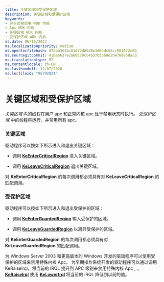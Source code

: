 ```yaml
---
title: 关键区域和受保护区域
description: 关键区域和受保护区域
keywords:
- 异步过程调用 WDK 内核
- Apc WDK 内核
- 关键区域 WDK 内核
- 受保护区域 WDK 内核
ms.date: 06/16/2017
ms.localizationpriority: medium
ms.openlocfilehash: 07dba364bc81d72d86d8e3d6bdc68cc981072c60
ms.sourcegitcommit: 418e6617e2a695c9cb4b37b5b60e264760858acd
ms.translationtype: MT
ms.contentlocale: zh-CN
ms.lasthandoff: 12/07/2020
ms.locfileid: "96792821"
---
```

# <a name="critical-regions-and-guarded-regions"></a>关键区域和受保护区域


*关键区域* 内的线程在用户 apc 和正常内核 apc 处于禁用状态时执行。 *受保护区域* 中的线程将运行，并禁用所有 apc。

### <a name="critical-regions"></a>关键区域

驱动程序可以按如下所示进入和退出关键区域：

-   调用 [**KeEnterCriticalRegion**](/windows-hardware/drivers/ddi/ntddk/nf-ntddk-keentercriticalregion) 进入关键区域。

-   调用 [**KeLeaveCriticalRegion**](/windows-hardware/drivers/ddi/ntddk/nf-ntddk-keleavecriticalregion) 退出关键区域。

对 **KeEnterCriticalRegion** 的每次调用都必须具有对 **KeLeaveCriticalRegion** 的匹配调用。

### <a name="guarded-regions"></a>受保护区域

驱动程序可以按如下所示进入和退出受保护的区域：

-   调用 [**KeEnterGuardedRegion**](/windows-hardware/drivers/ddi/ntddk/nf-ntddk-keenterguardedregion) 输入受保护的区域。

-   调用 [**KeLeaveGuardedRegion**](/windows-hardware/drivers/ddi/ntddk/nf-ntddk-keleaveguardedregion) 以离开受保护的区域。

对 **KeEnterGuardedRegion** 的每次调用都必须具有对 **KeLeaveGuardedRegion** 的匹配调用。

为 Windows Server 2003 和更高版本的 Windows 开发的驱动程序可以使用受保护的区域来禁用特殊内核 Apc。 为早期操作系统开发的驱动程序可以通过调用 KeRaiseIrql，将当前的 IRQL 提升到 APC 级别来禁用特殊内核 Apc \_ 。 [**KeRaiseIrql**](/windows-hardware/drivers/ddi/wdm/nf-wdm-keraiseirql) 使用 [**KeLowerIrql**](/windows-hardware/drivers/ddi/wdm/nf-wdm-kelowerirql) 将当前的 IRQL 降低到以前的值。

 


